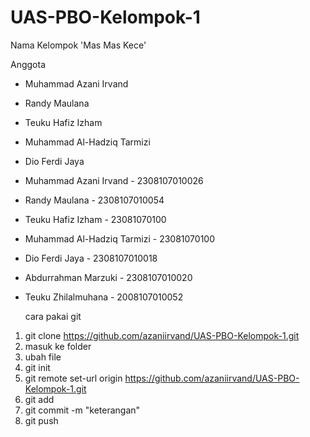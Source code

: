 # UAS-PBO-Kelompok-1
Nama Kelompok 'Mas Mas Kece'

Anggota

- Muhammad Azani Irvand
- Randy Maulana
- Teuku Hafiz Izham
- Muhammad Al-Hadziq Tarmizi
- Dio Ferdi Jaya

- Muhammad Azani Irvand - 2308107010026
- Randy Maulana - 2308107010054
- Teuku Hafiz Izham - 23081070100
- Muhammad Al-Hadziq Tarmizi - 23081070100
- Dio Ferdi Jaya - 2308107010018
- Abdurrahman Marzuki - 2308107010020
- Teuku Zhilalmuhana - 2008107010052



   cara pakai git

1. git clone https://github.com/azaniirvand/UAS-PBO-Kelompok-1.git
2. masuk ke folder
3. ubah file
3. git init
4. git remote set-url origin https://github.com/azaniirvand/UAS-PBO-Kelompok-1.git
5. git add <namafile>
6. git commit -m "keterangan"
7. git push